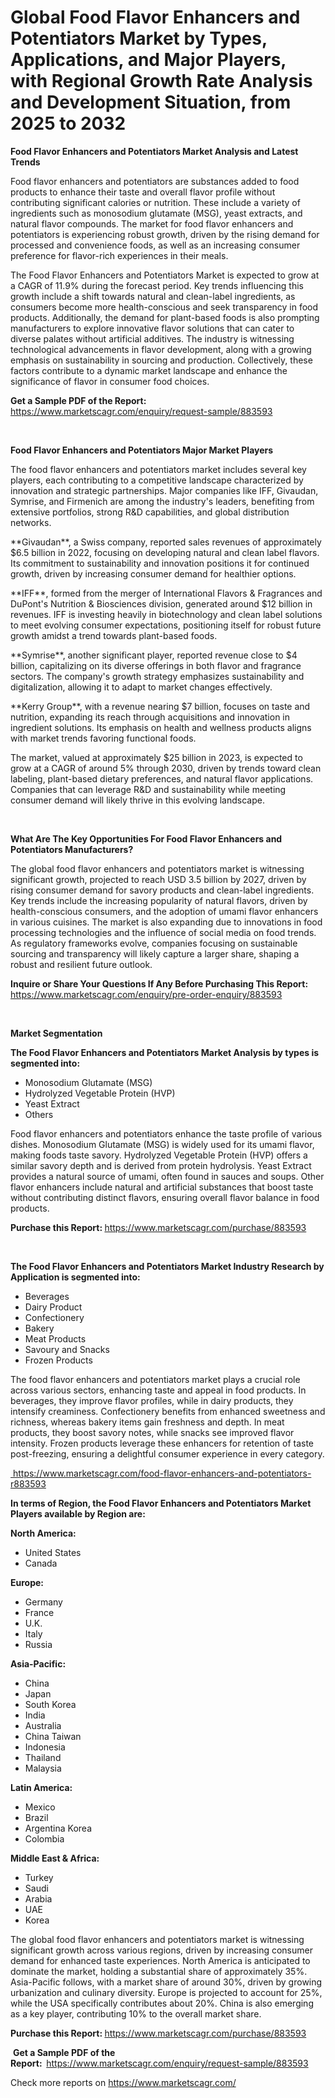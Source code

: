 <p><h1>Global Food Flavor Enhancers and Potentiators Market by Types, Applications, and Major Players, with Regional Growth Rate Analysis and Development Situation, from 2025 to 2032</h1></p><p><strong>Food Flavor Enhancers and Potentiators Market Analysis and Latest Trends</strong></p>
<p><p>Food flavor enhancers and potentiators are substances added to food products to enhance their taste and overall flavor profile without contributing significant calories or nutrition. These include a variety of ingredients such as monosodium glutamate (MSG), yeast extracts, and natural flavor compounds. The market for food flavor enhancers and potentiators is experiencing robust growth, driven by the rising demand for processed and convenience foods, as well as an increasing consumer preference for flavor-rich experiences in their meals.</p><p>The Food Flavor Enhancers and Potentiators Market is expected to grow at a CAGR of 11.9% during the forecast period. Key trends influencing this growth include a shift towards natural and clean-label ingredients, as consumers become more health-conscious and seek transparency in food products. Additionally, the demand for plant-based foods is also prompting manufacturers to explore innovative flavor solutions that can cater to diverse palates without artificial additives. The industry is witnessing technological advancements in flavor development, along with a growing emphasis on sustainability in sourcing and production. Collectively, these factors contribute to a dynamic market landscape and enhance the significance of flavor in consumer food choices.</p></p>
<p><strong>Get a Sample PDF of the Report:&nbsp;</strong> <a href="https://www.marketscagr.com/enquiry/request-sample/883593?utm_campaign=3506&utm_medium=2&utm_source=Github&utm_content=ia&utm_term=07042025&utm_id=food-flavor-enhancers-and-potentiators">https://www.marketscagr.com/enquiry/request-sample/883593</a></p>
<p>&nbsp;</p>
<p><strong>Food Flavor Enhancers and Potentiators Major Market Players</strong></p>
<p><p>The food flavor enhancers and potentiators market includes several key players, each contributing to a competitive landscape characterized by innovation and strategic partnerships. Major companies like IFF, Givaudan, Symrise, and Firmenich are among the industry's leaders, benefiting from extensive portfolios, strong R&D capabilities, and global distribution networks.</p><p>**Givaudan**, a Swiss company, reported sales revenues of approximately $6.5 billion in 2022, focusing on developing natural and clean label flavors. Its commitment to sustainability and innovation positions it for continued growth, driven by increasing consumer demand for healthier options.</p><p>**IFF**, formed from the merger of International Flavors & Fragrances and DuPont's Nutrition & Biosciences division, generated around $12 billion in revenues. IFF is investing heavily in biotechnology and clean label solutions to meet evolving consumer expectations, positioning itself for robust future growth amidst a trend towards plant-based foods.</p><p>**Symrise**, another significant player, reported revenue close to $4 billion, capitalizing on its diverse offerings in both flavor and fragrance sectors. The company's growth strategy emphasizes sustainability and digitalization, allowing it to adapt to market changes effectively.</p><p>**Kerry Group**, with a revenue nearing $7 billion, focuses on taste and nutrition, expanding its reach through acquisitions and innovation in ingredient solutions. Its emphasis on health and wellness products aligns with market trends favoring functional foods.</p><p>The market, valued at approximately $25 billion in 2023, is expected to grow at a CAGR of around 5% through 2030, driven by trends toward clean labeling, plant-based dietary preferences, and natural flavor applications. Companies that can leverage R&D and sustainability while meeting consumer demand will likely thrive in this evolving landscape.</p></p>
<p>&nbsp;</p>
<p><strong>What Are The Key Opportunities For Food Flavor Enhancers and Potentiators Manufacturers?</strong></p>
<p><p>The global food flavor enhancers and potentiators market is witnessing significant growth, projected to reach USD 3.5 billion by 2027, driven by rising consumer demand for savory products and clean-label ingredients. Key trends include the increasing popularity of natural flavors, driven by health-conscious consumers, and the adoption of umami flavor enhancers in various cuisines. The market is also expanding due to innovations in food processing technologies and the influence of social media on food trends. As regulatory frameworks evolve, companies focusing on sustainable sourcing and transparency will likely capture a larger share, shaping a robust and resilient future outlook.</p></p>
<p><strong>Inquire or Share Your Questions If Any Before Purchasing This Report:</strong> <a href="https://www.marketscagr.com/enquiry/pre-order-enquiry/883593?utm_campaign=3506&utm_medium=2&utm_source=Github&utm_content=ia&utm_term=07042025&utm_id=food-flavor-enhancers-and-potentiators">https://www.marketscagr.com/enquiry/pre-order-enquiry/883593</a></p>
<p>&nbsp;</p>
<p><strong>Market Segmentation</strong></p>
<p><strong>The Food Flavor Enhancers and Potentiators Market Analysis by types is segmented into:</strong></p>
<p><ul><li>Monosodium Glutamate (MSG)</li><li>Hydrolyzed Vegetable Protein (HVP)</li><li>Yeast Extract</li><li>Others</li></ul></p>
<p><p>Food flavor enhancers and potentiators enhance the taste profile of various dishes. Monosodium Glutamate (MSG) is widely used for its umami flavor, making foods taste savory. Hydrolyzed Vegetable Protein (HVP) offers a similar savory depth and is derived from protein hydrolysis. Yeast Extract provides a natural source of umami, often found in sauces and soups. Other flavor enhancers include natural and artificial substances that boost taste without contributing distinct flavors, ensuring overall flavor balance in food products.</p></p>
<p><strong>Purchase this Report:&nbsp;</strong><a href="https://www.marketscagr.com/purchase/883593?utm_campaign=3506&utm_medium=2&utm_source=Github&utm_content=ia&utm_term=07042025&utm_id=food-flavor-enhancers-and-potentiators">https://www.marketscagr.com/purchase/883593</a></p>
<p>&nbsp;</p>
<p><strong>The Food Flavor Enhancers and Potentiators Market Industry Research by Application is segmented into:</strong></p>
<p><ul><li>Beverages</li><li>Dairy Product</li><li>Confectionery</li><li>Bakery</li><li>Meat Products</li><li>Savoury and Snacks</li><li>Frozen Products</li></ul></p>
<p><p>The food flavor enhancers and potentiators market plays a crucial role across various sectors, enhancing taste and appeal in food products. In beverages, they improve flavor profiles, while in dairy products, they intensify creaminess. Confectionery benefits from enhanced sweetness and richness, whereas bakery items gain freshness and depth. In meat products, they boost savory notes, while snacks see improved flavor intensity. Frozen products leverage these enhancers for retention of taste post-freezing, ensuring a delightful consumer experience in every category.</p></p>
<p><a href="https://www.marketscagr.com/food-flavor-enhancers-and-potentiators-r883593?utm_campaign=3506&utm_medium=2&utm_source=Github&utm_content=ia&utm_term=07042025&utm_id=food-flavor-enhancers-and-potentiators">&nbsp;https://www.marketscagr.com/food-flavor-enhancers-and-potentiators-r883593</a></p>
<p><strong>In terms of Region, the Food Flavor Enhancers and Potentiators Market Players available by Region are:</strong></p>
<p>
    <p> <strong> North America: </strong>
        <ul>
            <li>United States</li>
            <li>Canada</li>
        </ul>
        </p> 
    <p> <strong> Europe: </strong>
        <ul>
            <li>Germany</li>
            <li>France</li>
            <li>U.K.</li>
            <li>Italy</li>
            <li>Russia</li>
        </ul>
        </p> 
    <p> <strong> Asia-Pacific: </strong>
        <ul>
            <li>China</li>
            <li>Japan</li>
            <li>South Korea</li>
            <li>India</li>
            <li>Australia</li>
            <li>China Taiwan</li>
            <li>Indonesia</li>
            <li>Thailand</li>
            <li>Malaysia</li>
        </ul>
        </p> 
    <p> <strong> Latin America: </strong>
        <ul>
            <li>Mexico</li>
            <li>Brazil</li>
            <li>Argentina Korea</li>
            <li>Colombia</li>
        </ul>
        </p> 
    <p> <strong> Middle East & Africa: </strong>
        <ul>
            <li>Turkey</li>
            <li>Saudi</li>
            <li>Arabia</li>
            <li>UAE</li>
            <li>Korea</li>
        </ul>
    </p>
    </p>
<p><p>The global food flavor enhancers and potentiators market is witnessing significant growth across various regions, driven by increasing consumer demand for enhanced taste experiences. North America is anticipated to dominate the market, holding a substantial share of approximately 35%. Asia-Pacific follows, with a market share of around 30%, driven by growing urbanization and culinary diversity. Europe is projected to account for 25%, while the USA specifically contributes about 20%. China is also emerging as a key player, contributing 10% to the overall market share.</p></p>
<p><strong>Purchase this Report: </strong><a href="https://www.marketscagr.com/purchase/883593?utm_campaign=3506&utm_medium=2&utm_source=Github&utm_content=ia&utm_term=07042025&utm_id=food-flavor-enhancers-and-potentiators">https://www.marketscagr.com/purchase/883593</a></p>
<p>&nbsp;<strong>Get a Sample PDF of the Report:&nbsp;&nbsp;</strong><a href="https://www.marketscagr.com/enquiry/request-sample/883593?utm_campaign=3506&utm_medium=2&utm_source=Github&utm_content=ia&utm_term=07042025&utm_id=food-flavor-enhancers-and-potentiators">https://www.marketscagr.com/enquiry/request-sample/883593</a></p>
<p><strong></strong></p>
<p>Check more reports on <a href="https://www.marketscagr.com/?utm_campaign=3506&utm_medium=2&utm_source=Github&utm_content=ia&utm_term=07042025&utm_id=food-flavor-enhancers-and-potentiators">https://www.marketscagr.com/</a></p>